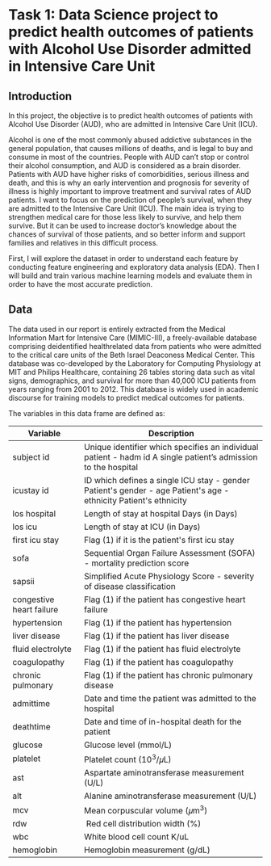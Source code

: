 # Task 1: Data Science project to predict health outcomes of patients with Alcohol Use Disorder admitted in Intensive Care Unit

## Introduction

In this project, the objective is to predict health outcomes of patients with Alcohol Use Disorder (AUD), who are admitted in Intensive Care Unit (ICU).

Alcohol is one of the most commonly abused addictive substances in the general population, that causes millions of deaths, and is legal to buy and consume in most of the countries. People with AUD can’t stop or control their alcohol consumption, and AUD is considered as a brain disorder. Patients with AUD have higher risks of comorbidities, serious illness and death, and this is why an early intervention and prognosis for severity of illness is highly important to improve treatment and survival rates of AUD patients. I want to focus on the prediction of people’s survival, when they are admitted to the Intensive Care Unit (ICU). The main idea is trying to strengthen medical care for those less likely to survive, and help them survive. But it can be used to increase doctor’s knowledge about the chances of survival of those patients, and so better inform and support families and relatives in this difficult process.

First, I will explore the dataset in order to understand each feature by conducting feature engineering and exploratory data analysis (EDA). Then I will build and train various machine learning models and evaluate them in order to have the most accurate prediction.

## Data
The data used in our report is entirely extracted from the Medical Information Mart for Intensive Care (MIMIC-III), a freely-available database comprising deidentified healthrelated data from patients who were admitted to the critical care units of the Beth Israel Deaconess Medical Center. This database was co-developed by the Laboratory for Computing Physiology at MIT and Philips Healthcare, containing 26 tables storing data such as vital signs, demographics, and survival for more than 40,000 ICU patients from years ranging from 2001 to 2012. This database is widely used in academic discourse for training models to predict medical outcomes for patients.

The variables in this data frame are defined as:

Variable       | Description
-------------- | ------------------------------------------------------------------
subject id | Unique identifier which specifies an individual patient - hadm id A single patient’s admission to the hospital
icustay id | ID which defines a single ICU stay - gender Patient's gender - age Patient's age - ethnicity Patient's ethnicity
los hospital | Length of stay at hospital Days (in Days)
los icu | Length of stay at ICU (in Days)
first icu stay | Flag (1) if it is the patient's first icu stay
sofa | Sequential Organ Failure Assessment (SOFA) - mortality prediction score
sapsii | Simplified Acute Physiology Score - severity of disease classification
congestive heart failure | Flag (1) if the patient has congestive heart failure
hypertension | Flag (1) if the patient has hypertension
liver disease | Flag (1) if the patient has liver disease
fluid electrolyte | Flag (1) if the patient has fluid electrolyte
coagulopathy | Flag (1) if the patient has coagulopathy
chronic pulmonary | Flag (1) if the patient has chronic pulmonary disease
admittime| Date and time the patient was admitted to the hospital
deathtime | Date and time of in-hospital death for the patient
glucose | Glucose level (mmol/L)
platelet | Platelet count ($10^3$/𝜇L)
ast | Aspartate aminotransferase measurement (U/L)
alt | Alanine aminotransferase measurement (U/L)
mcv | Mean corpuscular volume (𝜇m$^3$)
rdw | Red cell distribution width (%)
wbc |White blood cell count K/uL
hemoglobin | Hemoglobin measurement (g/dL) 
